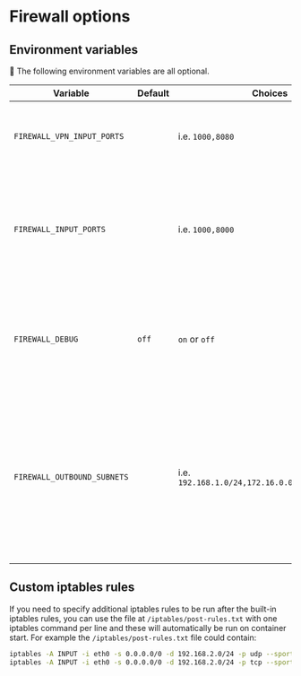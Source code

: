 # Firewall options

## Environment variables

💁 The following environment variables are all optional.

| Variable | Default | Choices | Description |
| --- | --- | --- | --- |
| `FIREWALL_VPN_INPUT_PORTS` | | i.e. `1000,8080` | Comma separated list of ports to allow from the VPN server side |
| `FIREWALL_INPUT_PORTS` | | i.e. `1000,8000` | Comma separated list of ports to allow through the default interface. This seems needed for Kubernetes sidecars. |
| `FIREWALL_DEBUG` | `off` | `on` or `off` | Prints every firewall related command. You should use it for **debugging purposes** only. |
| `FIREWALL_OUTBOUND_SUBNETS` | | i.e. `192.168.1.0/24,172.16.0.0/12,10.0.0.5/28` | Comma separated subnets that Gluetun and the containers sharing its network stack are allowed to access. This involves firewall and routing modifications. |

## Custom iptables rules

If you need to specify additional iptables rules to be run after the built-in iptables rules, you can use the file at `/iptables/post-rules.txt` with one iptables command per line and these will automatically be run on container start.
For example the `/iptables/post-rules.txt` file could contain:

```sh
iptables -A INPUT -i eth0 -s 0.0.0.0/0 -d 192.168.2.0/24 -p udp --sport 1197 -j ACCEPT
iptables -A INPUT -i eth0 -s 0.0.0.0/0 -d 192.168.2.0/24 -p tcp --sport 1197 -j ACCEPT
```
